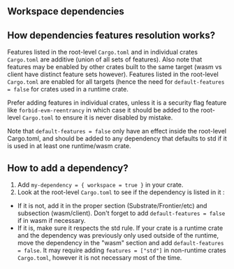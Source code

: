 ## Workspace dependencies

## How dependencies features resolution works?

Features listed in the root-level `Cargo.toml` and in individual crates `Cargo.toml` are additive
(union of all sets of features). Also note that features may be enabled by other crates built to the
same target (wasm vs client have distinct feature sets however). Features listed in the root-level
`Cargo.toml` are enabled for all targets (hence the need for `default-features = false` for crates
used in a runtime crate.

Prefer adding features in individual crates, unless it is a security flag feature like
`forbid-evm-reentrancy` in which case it should be added to the root-level `Cargo.toml` to ensure it
is never disabled by mistake.

Note that `default-features = false` only have an effect inside the root-level Cargo.toml, and
should be added to any dependency that defaults to std if it is used in at least one runtime/wasm
crate.

## How to add a dependency?
1. Add `my-dependency = { workspace = true }` in your crate.
2. Look at the root-level `Cargo.toml` to see if the dependency is listed in it :
  - If it is not, add it in the proper section (Substrate/Frontier/etc) and subsection
    (wasm/client). Don't forget to add `default-features = false` if in wasm if necessary.
  - If it is, make sure it respects the std rule. If your crate is a runtime crate and the
    dependency was previously only used outside of the runtime, move the dependency in the "wasm"
    section and add `default-features = false`. It may require adding `features = ["std"]` in
    non-runtime crates `Cargo.toml`, however it is not necessary most of the time.
